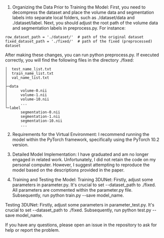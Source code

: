 1. Organizing the Data Prior to Training the Model:
First, you need to decompress the dataset and place the volume data and segmentation labels into separate local folders, such as ./dataset/data and ./dataset/label.
Next, you should adjust the root path of the volume data and segmentation labels in preprocess.py. For instance:
```arduino
row_dataset_path = './dataset/'  # path of the original dataset
fixed_dataset_path = './fixed/'  # path of the fixed (preprocessed) dataset
```
After making these changes, you can run python preprocess.py. If executed correctly, you will find the following files in the directory ./fixed:
```
│  test_name_list.txt
│  train_name_list.txt
│  val_name_list.txt
│
├─data
│      volume-0.nii
│      volume-1.nii
│      volume-10.nii
│      ...
└─label
       segmentation-0.nii
       segmentation-1.nii
       segmentation-10.nii
       ...
```

2. Requirements for the Virtual Environment:
I recommend running the model within the PyTorch framework, specifically using the PyTorch 10.2 version.

3. Detailed Model Implementation:
I have graduated and am no longer engaged in related work. Unfortunately, I did not retain the code on my personal computer. However, I suggest attempting to reproduce the model based on the descriptions provided in the paper.

4. Training and Testing the Model:
Training 3DUNet:
Firstly, adjust some parameters in parameter.py. It's crucial to set --dataset_path to ./fixed. All parameters are commented within the parameter.py file.
Subsequently, run python train.py --save model_name.

Testing 3DUNet:
Firstly, adjust some parameters in parameter_test.py. It's crucial to set --dataset_path to ./fixed.
Subsequently, run python test.py --save model_name.

If you have any questions, please open an issue in the repository to ask for help or report the problem.
